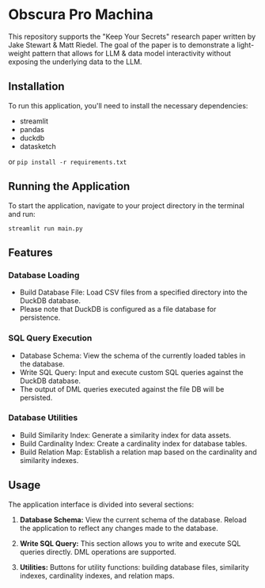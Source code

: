 # Obscura Pro Machina

This repository supports the "Keep Your Secrets" research paper written by Jake Stewart & Matt Riedel. 
The goal of the paper is to demonstrate a light-weight pattern that allows for LLM & data model interactivity without exposing the underlying data to the LLM.

## Installation

To run this application, you'll need to install the necessary dependencies:

- streamlit
- pandas
- duckdb
- datasketch

or `pip install -r requirements.txt`

## Running the Application

To start the application, navigate to your project directory in the terminal and run:

`streamlit run main.py`

## Features

### Database Loading

- Build Database File: Load CSV files from a specified directory into the DuckDB database.
- Please note that DuckDB is configured as a file database for persistence.

### SQL Query Execution

- Database Schema: View the schema of the currently loaded tables in the database.
- Write SQL Query: Input and execute custom SQL queries against the DuckDB database.
- The output of DML queries executed against the file DB will be persisted.

### Database Utilities

- Build Similarity Index: Generate a similarity index for data assets.
- Build Cardinality Index: Create a cardinality index for database tables.
- Build Relation Map: Establish a relation map based on the cardinality and similarity indexes.

## Usage

The application interface is divided into several sections:

1. **Database Schema:** View the current schema of the database. Reload the application to reflect any changes made to the database.

2. **Write SQL Query:** This section allows you to write and execute SQL queries directly. DML operations are supported.

3. **Utilities:** Buttons for utility functions: building database files, similarity indexes, cardinality indexes, and relation maps.

